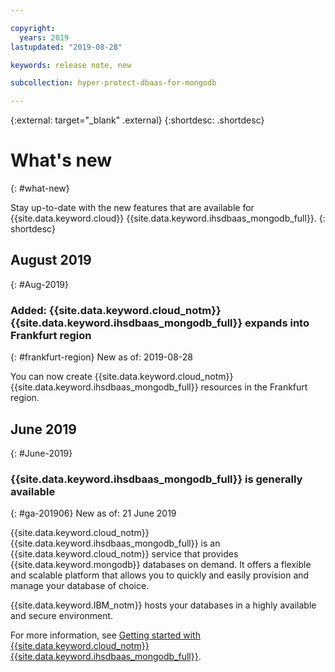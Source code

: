 ```yaml
---

copyright:
  years: 2019
lastupdated: "2019-08-28"

keywords: release note, new

subcollection: hyper-protect-dbaas-for-mongodb

---
```


{:external: target="_blank" .external}
{:shortdesc: .shortdesc}


# What's new
{: #what-new}

Stay up-to-date with the new features that are available for {{site.data.keyword.cloud}} {{site.data.keyword.ihsdbaas_mongodb_full}}.
{: shortdesc}

## August 2019
{: #Aug-2019}

### Added: {{site.data.keyword.cloud_notm}} {{site.data.keyword.ihsdbaas_mongodb_full}} expands into Frankfurt region
{: #frankfurt-region}
New as of: 2019-08-28

You can now create {{site.data.keyword.cloud_notm}} {{site.data.keyword.ihsdbaas_mongodb_full}} resources in the Frankfurt region.

## June 2019
{: #June-2019}

### {{site.data.keyword.ihsdbaas_mongodb_full}} is generally available
{: #ga-201906}
New as of: 21 June 2019

{{site.data.keyword.cloud_notm}} {{site.data.keyword.ihsdbaas_mongodb_full}} is an {{site.data.keyword.cloud_notm}} service that provides {{site.data.keyword.mongodb}} databases on demand. It offers a flexible and scalable platform that allows you to quickly and easily provision and manage your database of choice.

{{site.data.keyword.IBM_notm}} hosts your databases in a highly available and secure environment.

For more information, see [Getting started with {{site.data.keyword.cloud_notm}} {{site.data.keyword.ihsdbaas_mongodb_full}}](/docs/services/hyper-protect-dbaas-for-mongodb?topic=hyper-protect-dbaas-for-mongodb-gettingstarted).
